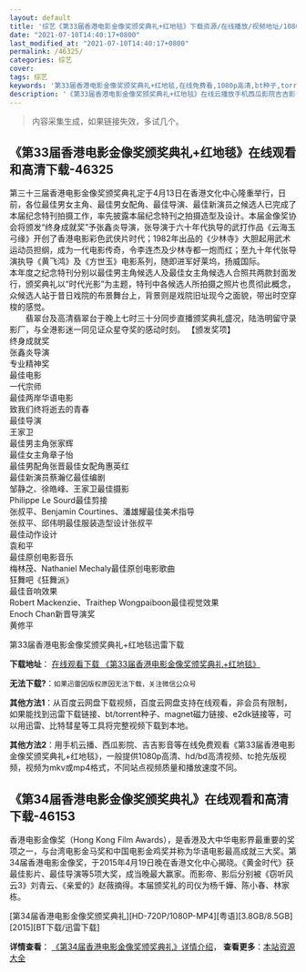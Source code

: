 ```yaml
---
layout: default
title: '综艺《第33届香港电影金像奖颁奖典礼+红地毯》下载资源/在线播放/视频地址/1080p/高清/蓝光'
date: "2021-07-10T14:40:17+0800"
last_modified_at: "2021-07-10T14:40:17+0800"
permalink: /46325/
categories: 综艺
cover:
tags: 综艺
keywords: '第33届香港电影金像奖颁奖典礼+红地毯,在线免费看,1080p高清,bt种子,torrent,百度云盘,magnet,磁力链,迅雷下载资源'
description: '《第33届香港电影金像奖颁奖典礼+红地毯》在线云播放手机西瓜影院吉吉影音免费看，1080p高清bd/hd未删减完整版和tc抢先枪版，mkv/mp4格式，附带bt/torrent种子、magnet/磁力链、百度云盘、网盘资源迅雷下载链接'
---
```


>内容采集生成，如果链接失效，多试几个。


## 《第33届香港电影金像奖颁奖典礼+红地毯》在线观看和高清下载-46325

第三十三届香港电影金像奖颁奖典礼定于4月13日在香港文化中心隆重举行，日前，各位最佳男女主角、最佳男女配角、最佳导演、最佳新演员之候选人已完成了本届纪念特刊拍摄工作，率先披露本届纪念特刊之拍摄造型及设计。本届金像奖协会将颁发&ldquo;终身成就奖&rdquo;予张鑫炎导演，张导演于六十年代执导的武打作品《云海玉弓缘》开创了香港电影彩色武侠片时代；1982年出品的《少林寺》大胆起用武术运动员担纲，成为一代电影传奇，令李连杰及少林寺都一炮而红；至九十年代张导演执导《黄飞鸿》及《方世玉》电影系列，随即进军好莱坞，扬威国际。<br />本年度之纪念特刊分别以最佳男主角候选人及最佳女主角候选人合照共两款封面发行，颁奖典礼以&ldquo;时代光影”为主题，特刊中各候选人所拍摄之照片也贯彻此概念，众候选人站于昔日戏院的布景舞台上，背景则是戏院旧址现今之面貌，带出时空穿梭的感觉。<br />　　翡翠台及高清翡翠台于晚上七时三十分同步直播颁奖典礼盛况，陆浩明留守录影厂，与全港影迷一同见证众星夺奖的感动时刻。 【颁发奖项】<br />终身成就奖<br />张鑫炎导演<br />专业精神奖<br />最佳电影<br />一代宗师<br />最佳两岸华语电影<br />致我们终将逝去的青春<br />最佳导演<br />王家卫<br />最佳男主角张家辉<br />最佳女主角章子怡<br />最佳男配角张晋最佳女配角惠英红<br />最佳新演员蔡瀚亿最佳编剧<br />邹静之、徐皓峰、王家卫最佳摄影<br />Philippe Le Sourd最佳剪接<br />张叔平、Benjamin Courtines、潘雄耀最佳美术指导<br />张叔平、邱伟明最佳服装造型设计张叔平<br />最佳动作设计<br />袁和平<br />最佳原创电影音乐<br />梅林茂、Nathaniel Mechaly最佳原创电影歌曲<br />狂舞吧《狂舞派》<br />最佳音响效果<br />Robert Mackenzie、Traithep Wongpaiboon最佳视觉效果<br />Enoch Chan新晋导演奖<br />黄修平</p>


第33届香港电影金像奖颁奖典礼+红地毯迅雷下载

**下载地址**： [在线观看下载 《第33届香港电影金像奖颁奖典礼+红地毯》](https://www.993dy.com//vod-detail-id-3519.html) 


**无法下载?**：`如果迅雷因版权原因无法下载，关注微信公众号 `

**其他方法1**：从百度云网盘下载视频，百度云网盘支持在线观看，非会员有限制，如果能找到迅雷下载链接、bt/torrent种子、magnet磁力链接、e2dk链接等，可以用迅雷、比特彗星等工具将完整视频下载到本地。

**其他方法2**：用手机云播、西瓜影院、吉吉影音等在线免费观看《第33届香港电影金像奖颁奖典礼+红地毯》，一般提供1080p高清、hd/bd高清视频、tc抢先版视频，视频为mkv或mp4格式，不同站点视频质量和播放速度不同。


## 《第34届香港电影金像奖颁奖典礼》在线观看和高清下载-46153

香港电影金像奖（Hong Kong Film Awards），是香港及大中华电影界最重要的奖项之一，与台湾电影金马奖和中国电影金鸡奖并称为华语电影最高成就三大奖。第34届香港电影金像奖，于2015年4月19日晚在香港文化中心揭晓。《黄金时代》获最佳影片、最佳导演等5项大奖，成当晚最大赢家。而影帝、影后分别被《窃听风云3》刘青云、《亲爱的》赵薇摘得。本届颁奖礼的司仪为杨千嬅、陈小春、林家栋。


[第34届香港电影金像奖颁奖典礼][HD-720P/1080P-MP4][粤语][3.8GB/8.5GB][2015][BT下载/迅雷下载]

**详情查看**： [《第34届香港电影金像奖颁奖典礼》详情介绍](/movie/46153/)， **查看更多**：[本站资源大全](/movie/t/all/)

